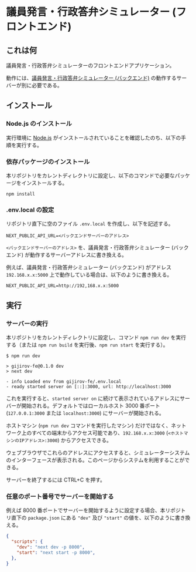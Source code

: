 # 議員発言・行政答弁シミュレーター (フロントエンド)

## これは何

議員発言・行政答弁シミュレーターのフロントエンドアプリケーション。

動作には、[議員発言・行政答弁シミュレーター (バックエンド)](https://github.com/dai9o/gijirov-be) の動作するサーバーが別に必要である。

## インストール

### Node.js のインストール

実行環境に [Node.js](https://nodejs.org/) がインストールされていることを確認したのち、以下の手順を実行する。

### 依存パッケージのインストール

本リポジトリをカレントディレクトリに設定し、以下のコマンドで必要なパッケージをインストールする。

```
npm install
```

### .env.local の設定

リポジトリ直下に空のファイル `.env.local` を作成し、以下を記述する。

```
NEXT_PUBLIC_API_URL=<バックエンドサーバーのアドレス>
```

`<バックエンドサーバーのアドレス>` を、議員発言・行政答弁シミュレーター (バックエンド) が動作するサーバーアドレスに書き換える。

例えば、議員発言・行政答弁シミュレーター (バックエンド) がアドレス `192.168.x.x:5000` 上で動作している場合は、以下のように書き換える。

```
NEXT_PUBLIC_API_URL=http://192,168.x.x:5000
```

## 実行

### サーバーの実行

本リポジトリをカレントディレクトリに設定し、コマンド `npm run dev` を実行する（または `npm run build` を実行後、`npm run start` を実行する）。

```
$ npm run dev

> gijirov-fe@0.1.0 dev
> next dev

- info Loaded env from gijirov-fe/.env.local
- ready started server on [::]:3000, url: http://localhost:3000
```

これを実行すると、`started server on` に続けて表示されているアドレスにサーバーが開始される。デフォルトではローカルホスト 3000 番ポート (`127.0.0.1:3000` または `localhost:3000`) にサーバーが開始される。

ホストマシン (`npm run dev` コマンドを実行したマシン) だけではなく、ネットワーク上のすべての端末からアクセス可能であり、`192.168.x.x:3000` (`<ホストマシンのIPアドレス>:3000`) からアクセスできる。

ウェブブラウザでこれらのアドレスにアクセスすると、シミュレーターシステムのインターフェースが表示される。このページからシステムを利用することができる。

サーバーを終了するには CTRL+C を押す。

### 任意のポート番号でサーバーを開始する

例えば 8000 番ポートでサーバーを開始するように設定する場合、本リポジトリ直下の `package.json` にある `"dev"` 及び `"start"` の値を、以下のように書き換える。

``` json
{
  "scripts": {
    "dev": "next dev -p 8000",
    "start": "next start -p 8000",
  },
}
```
